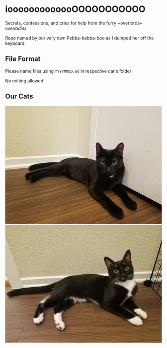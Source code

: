 # iooooooooooooOOOOOOOOOOO
Secrets, confessions, and cries for help from the furry ~overlords~ over<i>ladies</i>

Repo named by our very own Pebba-bebba-boo as I dumped her off the keyboard

## File Format
Please name files using `YYYYMMDD.md` in respective cat's folder

No editing allowed!

## Our Cats

<img src="photos/coco.jpg" width="700">

<img src="photos/pebb.jpg" width="700">
